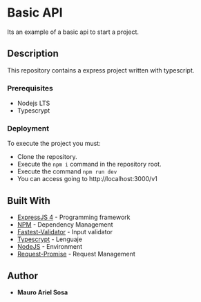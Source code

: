 # Basic API

Its an example of a basic api to start a project.

## Description

This repository contains a express project written with typescript.

### Prerequisites

* Nodejs LTS
* Typescrypt

### Deployment
To execute the project you must:
* Clone the repository.
* Execute the ```npm i``` command in the repository root.
* Execute the command ```npm run dev```
* You can access going to http://localhost:3000/v1


## Built With

* [ExpressJS 4](https://expressjs.com/) - Programming framework
* [NPM](https://www.npmjs.com/) - Dependency Management
* [Fastest-Validator](https://github.com/icebob/fastest-validator) - Input validator
* [Typescrypt](https://www.typescriptlang.org/) - Lenguaje
* [NodeJS](https://nodejs.org/) - Environment
* [Request-Promise](https://www.npmjs.com/package/request-promise) - Request Management

## Author

* **Mauro Ariel Sosa**